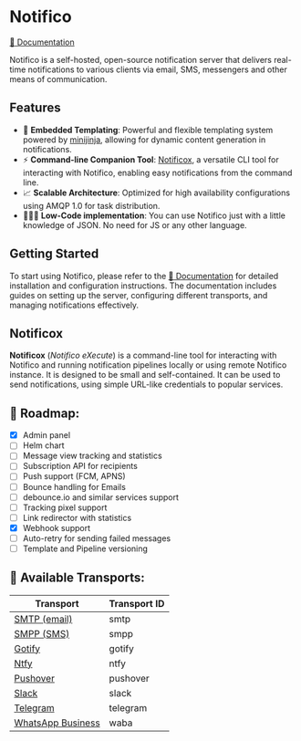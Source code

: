 # Notifico

[📕 Documentation](https://notifico.tech)

Notifico is a self-hosted, open-source notification server that delivers real-time notifications
to various clients via email, SMS, messengers and other means of communication.

## Features

- 📑 **Embedded Templating**: Powerful and flexible templating system powered by [minijinja](https://github.com/mitsuhiko/minijinja), allowing for
  dynamic content generation in notifications.
- ⚡ **Command-line Companion Tool**: [Notificox](https://notifico.tech/notificox), a versatile CLI tool for interacting with Notifico, enabling easy
  notifications from the command line.
- 📈 **Scalable Architecture**: Optimized for high availability configurations using AMQP 1.0 for task distribution.
- 🧑🏻‍💻 **Low-Code implementation**: You can use Notifico just with a little knowledge of JSON. No need for JS or any other language.

## Getting Started

To start using Notifico, please refer to the [📕 Documentation](https://notifico.tech) for detailed installation and
configuration instructions.
The documentation includes guides on setting up the server, configuring different transports, and managing
notifications effectively.

## Notificox

**Notificox** (*Notifico eXecute*) is a command-line tool for interacting with Notifico and running notification pipelines locally or using remote
Notifico instance.
It is designed to be small and self-contained. It can be used to send notifications, using simple URL-like credentials to popular services.

## 🎯 Roadmap:

- [x] Admin panel
- [ ] Helm chart
- [ ] Message view tracking and statistics
- [ ] Subscription API for recipients
- [ ] Push support (FCM, APNS)
- [ ] Bounce handling for Emails
- [ ] debounce.io and similar services support
- [ ] Tracking pixel support
- [ ] Link redirector with statistics
- [x] Webhook support
- [ ] Auto-retry for sending failed messages
- [ ] Template and Pipeline versioning

## 🚆 Available Transports:

| Transport                                                | Transport ID |
|----------------------------------------------------------|--------------|
| [SMTP (email)](https://notifico.tech/plugins/smtp/)      | smtp         |
| [SMPP (SMS)](https://notifico.tech/plugins/smpp/)        | smpp         |
| [Gotify](https://notifico.tech/plugins/gotify/)          | gotify       |
| [Ntfy](https://notifico.tech/plugins/ntfy/)              | ntfy         |
| [Pushover](https://notifico.tech/plugins/pushover/)      | pushover     |
| [Slack](https://notifico.tech/plugins/slack/)            | slack        |
| [Telegram](https://notifico.tech/plugins/telegram/)      | telegram     |
| [WhatsApp Business](https://notifico.tech/plugins/waba/) | waba         |
